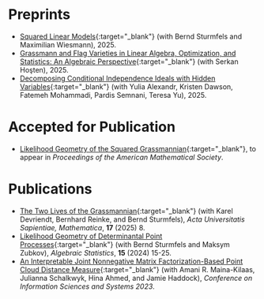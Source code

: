 # Preprints

* [Squared Linear Models](https://arxiv.org/pdf/2505.19351){:target="_blank"} (with Bernd Sturmfels and Maximilian Wiesmann), 2025.
* [Grassmann and Flag Varieties in Linear Algebra, Optimization, and Statistics: An Algebraic Perspective](https://arxiv.org/pdf/2505.15969){:target="_blank"} (with Serkan Hoşten), 2025.
* [Decomposing Conditional Independence Ideals with Hidden Variables](http://arxiv.org/pdf/2505.02404.pdf){:target="_blank"} (with  Yulia Alexandr, Kristen Dawson, Fatemeh Mohammadi, Pardis Semnani, Teresa Yu), 2025.

# Accepted for Publication

* [Likelihood Geometry of the Squared Grassmannian](http://arxiv.org/pdf/2409.03730.pdf){:target="_blank"}, to appear in *Proceedings of the American Mathematical Society*.

# Publications
* [The Two Lives of the Grassmannian](https://arxiv.org/pdf/2401.03684.pdf){:target="_blank"} (with Karel Devriendt, Bernhard Reinke, and Bernd Sturmfels), *Acta Universitatis Sapientiae, Mathematica*, **17** (2025) 8.
* [Likelihood Geometry of Determinantal Point Processes](https://arxiv.org/pdf/2307.13486.pdf){:target="_blank"}
(with Bernd Sturmfels and Maksym Zubkov), *Algebraic Statistics*, **15** (2024) 15-25.
* [An Interpretable Joint Nonnegative Matrix Factorization-Based Point Cloud Distance Measure](https://arxiv.org/pdf/2207.05112.pdf){:target="_blank"} (with Amani R. Maina-Kilaas, Julianna Schalkwyk, Hina Ahmed, and Jamie Haddock), *Conference on Information Sciences and Systems 2023*.


<!---
* [Long Increasing Subsequences](https://scholarship.claremont.edu/cgi/viewcontent.cgi?article=1274&context=hmc_theses){:target="_blank"} (advised by Michael Orrison) Undergraduate Thesis, 2023.
-->
